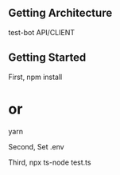 ## Getting Architecture

test-bot API/CLIENT

## Getting Started
First, 
npm install
# or
yarn

Second,
Set .env

Third,
npx ts-node test.ts
